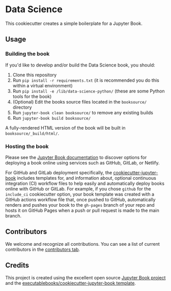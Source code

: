 # Data Science

This cookiecutter creates a simple boilerplate for a Jupyter Book.

## Usage

### Building the book

If you'd like to develop and/or build the Data Science book, you should:

1. Clone this repository
2. Run `pip install -r requirements.txt` (it is recommended you do this within a virtual environment)
3. Run `pip install -e /lib/data-science-python/` (these are some Python tools
   for the book)
4. (Optional) Edit the books source files located in the `booksource/` directory
5. Run `jupyter-book clean booksource/` to remove any existing builds
6. Run `jupyter-book build booksource/`

A fully-rendered HTML version of the book will be built in `booksource/_build/html/`.

### Hosting the book

Please see the [Jupyter Book documentation](https://jupyterbook.org/publish/web.html) to discover options for deploying a book online using services such as GitHub, GitLab, or Netlify.

For GitHub and GitLab deployment specifically, the [cookiecutter-jupyter-book](https://github.com/executablebooks/cookiecutter-jupyter-book) includes templates for, and information about, optional continuous integration (CI) workflow files to help easily and automatically deploy books online with GitHub or GitLab. For example, if you chose `github` for the `include_ci` cookiecutter option, your book template was created with a GitHub actions workflow file that, once pushed to GitHub, automatically renders and pushes your book to the `gh-pages` branch of your repo and hosts it on GitHub Pages when a push or pull request is made to the main branch.

## Contributors

We welcome and recognize all contributions. You can see a list of current contributors in the [contributors tab](https://github.com/perellonieto/booksource/graphs/contributors).

## Credits

This project is created using the excellent open source [Jupyter Book project](https://jupyterbook.org/) and the [executablebooks/cookiecutter-jupyter-book template](https://github.com/executablebooks/cookiecutter-jupyter-book).
